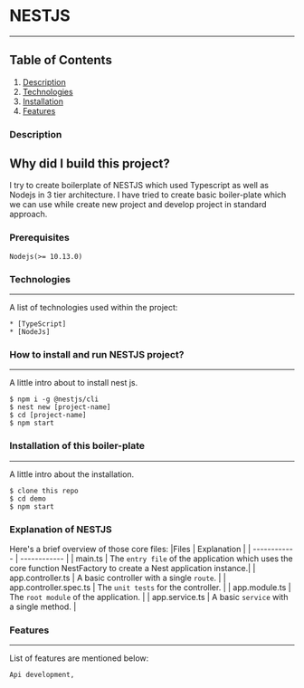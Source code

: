 # NESTJS
***
## Table of Contents
1. [Description](#description)
2. [Technologies](#technologies)
3. [Installation](#installation)
4. [Features](#features)

### Description
## Why did I build this project?
I try to create boilerplate of NESTJS which used Typescript as well as Nodejs in 3 tier architecture. I have tried to create basic boiler-plate which we can use while create new project and develop project in standard approach.

### Prerequisites
```
Nodejs(>= 10.13.0)
```

### Technologies
***
A list of technologies used within the project:
```
* [TypeScript]
* [NodeJs]
```

### How to install and run NESTJS project?
***
A little intro about to install nest js. 
```
$ npm i -g @nestjs/cli
$ nest new [project-name]
$ cd [project-name]
$ npm start
```

### Installation of this boiler-plate
***
A little intro about the installation. 
```
$ clone this repo
$ cd demo
$ npm start
```

### Explanation of NESTJS
Here's a brief overview of those core files:
|Files     | Explanation      | 
| ------------ |   ------------ | 
| main.ts | The `entry file` of the application which uses the core function NestFactory to create a Nest application instance.|
| app.controller.ts        | A basic controller with a single `route`.  | 
| app.controller.spec.ts         | The `unit tests` for the controller. | 
| app.module.ts | The `root module` of the application. |
| app.service.ts | A basic `service` with a single method. |


### Features
***
List of features are mentioned below:
```
Api development,
```

